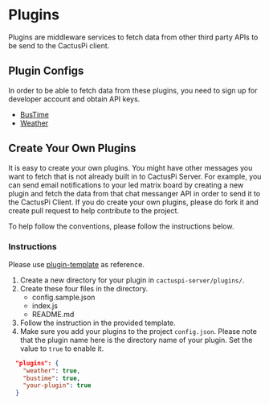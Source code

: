 # Plugins #
Plugins are middleware services to fetch data from other third party APIs to be send to the CactusPi client.

## Plugin Configs ##
In order to be able to fetch data from these plugins, you need to sign up for developer account and obtain API keys.

- [BusTime](./bustime/README.md)
- [Weather](./weather/README.md)

## Create Your Own Plugins ##
It is easy to create your own plugins. You might have other messages you want to fetch that is not already built in to CactusPi Server. For example, you can send email notifications to your led matrix board by creating a new plugin and fetch the data from that chat messanger API in order to send it to the CactusPi Client. If you do create your own plugins, please do fork it and create pull request to help contribute to the project.

To help follow the conventions, please follow the instructions below.

### Instructions ###
Please use [plugin-template](./plugin-template) as reference.

1. Create a new directory for your plugin in `cactuspi-server/plugins/`.
2. Create these four files in the directory.
   - config.sample.json
   - index.js
   - README.md
3. Follow the instruction in the provided template.
4. Make sure you add your plugins to the project `config.json`. Please note that the plugin name here is the directory name of your plugin. Set the value to `true` to enable it.
```json
  "plugins": {
    "weather": true,
    "bustime": true,
    "your-plugin": true
  }
```
